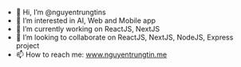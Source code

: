 - 👋 Hi, I’m @nguyentrungtins
- 👀 I’m interested in AI, Web and Mobile app
- 🌱 I’m currently working on ReactJS, NextJS
- 💞️ I’m looking to collaborate on ReactJS, NextJS, NodeJS, Express project
- 📫 How to reach me: www.nguyentrungtin.me

<!---
nguyentrungtins/nguyentrungtins is a ✨ special ✨ repository because its `README.md` (this file) appears on your GitHub profile.
You can click the Preview link to take a look at your changes.
--->
